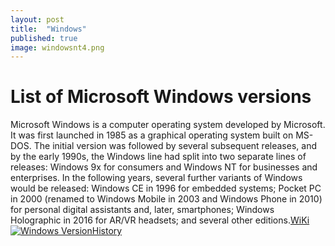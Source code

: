 ```yaml
---
layout: post
title:  "Windows"
published: true
image: windowsnt4.png
---
```




# List of Microsoft Windows versions
Microsoft Windows is a computer operating system developed by Microsoft. It was first launched in 1985 as a graphical operating system built on MS-DOS. The initial version was followed by several subsequent releases, and by the early 1990s, the Windows line had split into two separate lines of releases: Windows 9x for consumers and Windows NT for businesses and enterprises. In the following years, several further variants of Windows would be released: Windows CE in 1996 for embedded systems; Pocket PC in 2000 (renamed to Windows Mobile in 2003 and Windows Phone in 2010) for personal digital assistants and, later, smartphones; Windows Holographic in 2016 for AR/VR headsets; and several other editions.[WiKi](https://en.wikipedia.org/wiki/List_of_Microsoft_Windows_versions)
[<img src="https://upload.wikimedia.org/wikipedia/commons/thumb/e/ed/Windows_Version_History.svg/800px-Windows_Version_History.svg.png" alt="Windows VersionHistory" />](https://upload.wikimedia.org/wikipedia/commons/thumb/e/ed/Windows_Version_History.svg/800px-Windows_Version_History.svg.png)

 <object type="application/pdf" data="https://europa.nasa.gov/internal_resources/379/ScienceInstruments_031422_Public.pdf" width="900" height="400"></object>